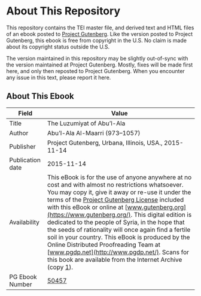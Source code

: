 # About This Repository

This repository contains the TEI master file, and derived text and HTML files of an ebook posted to [Project Gutenberg](https://www.gutenberg.org/). Like the version posted to Project Gutenberg, this ebook is free from copyright in the U.S. No claim is made about its copyright status outside the U.S.

The version maintained in this repository may be slightly out-of-sync with the version maintained at Project Gutenberg. Mostly, fixes will be made first here, and only then reposted to Project Gutenberg. When you encounter any issue in this text, please report it here.

## About This Ebook

| Field | Value |
| ----- | ----- |
| Title | The Luzumiyat of Abu’l-Ala |
| Author | Abu’l-Ala Al-Maarri (973–1057) |
| Publisher | Project Gutenberg, Urbana, Illinois, USA., 2015-11-14 |
| Publication date | 2015-11-14 |
| Availability | This eBook is for the use of anyone anywhere at no cost and with almost no restrictions whatsoever. You may copy it, give it away or re-use it under the terms of the [Project Gutenberg License](https://www.gutenberg.org/license) included with this eBook or online at [www.gutenberg.org](https://www.gutenberg.org/). This digital edition is dedicated to the people of Syria, in the hope that the seeds of rationality will once again find a fertile soil in your country. This eBook is produced by the Online Distributed Proofreading Team at [www.pgdp.net](http://www.pgdp.net/). Scans for this book are available from the Internet Archive (copy [1](https://archive.org/details/luzumiyatabulal00rihagoog)). |
| PG Ebook Number | [50457](https://www.gutenberg.org/ebooks/50457) |
